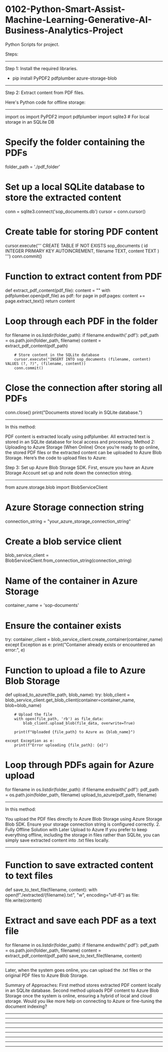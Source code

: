 # 0102-Python-Smart-Assist-Machine-Learning-Generative-AI-Business-Analytics-Project

Python Scripts for project.

Steps:
______________________________________________________
Step 1: Install the required libraries.
- pip install PyPDF2 pdfplumber azure-storage-blob

______________________________________________________
Step 2: Extract content from PDF files.

Here's Python code for offline storage:

______________________________________________________
import os
import PyPDF2
import pdfplumber
import sqlite3  # For local storage in an SQLite DB

# Specify the folder containing the PDFs
folder_path = './pdf_folder'

# Set up a local SQLite database to store the extracted content
conn = sqlite3.connect('sop_documents.db')
cursor = conn.cursor()

# Create table for storing PDF content
cursor.execute('''
    CREATE TABLE IF NOT EXISTS sop_documents (
        id INTEGER PRIMARY KEY AUTOINCREMENT,
        filename TEXT,
        content TEXT
    )
''')
conn.commit()

# Function to extract content from PDF
def extract_pdf_content(pdf_file):
    content = ""
    with pdfplumber.open(pdf_file) as pdf:
        for page in pdf.pages:
            content += page.extract_text()
    return content

# Loop through each PDF in the folder
for filename in os.listdir(folder_path):
    if filename.endswith('.pdf'):
        pdf_path = os.path.join(folder_path, filename)
        content = extract_pdf_content(pdf_path)

        # Store content in the SQLite database
        cursor.execute("INSERT INTO sop_documents (filename, content) VALUES (?, ?)", (filename, content))
        conn.commit()

# Close the connection after storing all PDFs
conn.close()
print("Documents stored locally in SQLite database.")


______________________________________________________


In this method:

PDF content is extracted locally using pdfplumber.
All extracted text is stored in an SQLite database for local access and processing.
Method 2: Uploading to Azure Storage (When Online)
Once you’re ready to go online, the stored PDF files or the extracted content can be uploaded to Azure Blob Storage. Here’s the code to upload files to Azure:

Step 3: Set up Azure Blob Storage SDK. First, ensure you have an Azure Storage Account set up and note down the connection string.
______________________________________________________

from azure.storage.blob import BlobServiceClient

# Azure Storage connection string
connection_string = "your_azure_storage_connection_string"

# Create a blob service client
blob_service_client = BlobServiceClient.from_connection_string(connection_string)

# Name of the container in Azure Storage
container_name = 'sop-documents'

# Ensure the container exists
try:
    container_client = blob_service_client.create_container(container_name)
except Exception as e:
    print("Container already exists or encountered an error:", e)

# Function to upload a file to Azure Blob Storage
def upload_to_azure(file_path, blob_name):
    try:
        blob_client = blob_service_client.get_blob_client(container=container_name, blob=blob_name)

        # Upload the file
        with open(file_path, 'rb') as file_data:
            blob_client.upload_blob(file_data, overwrite=True)

        print(f"Uploaded {file_path} to Azure as {blob_name}")

    except Exception as e:
        print(f"Error uploading {file_path}: {e}")

# Loop through PDFs again for Azure upload
for filename in os.listdir(folder_path):
    if filename.endswith('.pdf'):
        pdf_path = os.path.join(folder_path, filename)
        upload_to_azure(pdf_path, filename)

______________________________________________________

In this method:

You upload the PDF files directly to Azure Blob Storage using Azure Storage Blob SDK.
Ensure your storage connection string is configured correctly.
2. Fully Offline Solution with Later Upload to Azure
If you prefer to keep everything offline, including the storage in files rather than SQLite, you can simply save extracted content into .txt files locally.
______________________________________________________

# Function to save extracted content to text files
def save_to_text_file(filename, content):
    with open(f"./extracted/{filename}.txt", "w", encoding="utf-8") as file:
        file.write(content)

# Extract and save each PDF as a text file
for filename in os.listdir(folder_path):
    if filename.endswith('.pdf'):
        pdf_path = os.path.join(folder_path, filename)
        content = extract_pdf_content(pdf_path)
        save_to_text_file(filename, content)

______________________________________________________
Later, when the system goes online, you can upload the .txt files or the original PDF files to Azure Blob Storage.

Summary of Approaches:
First method stores extracted PDF content locally in an SQLite database.
Second method uploads PDF content to Azure Blob Storage once the system is online, ensuring a hybrid of local and cloud storage.
Would you like more help on connecting to Azure or fine-tuning the document indexing?
______________________________________________________

______________________________________________________

______________________________________________________

______________________________________________________

______________________________________________________

______________________________________________________

______________________________________________________

______________________________________________________

